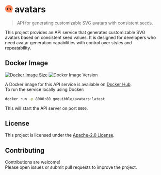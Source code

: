 # <img src="/docs/public/favicon.svg" width="25" /> avatars

> API for generating customizable SVG avatars with consistent seeds.

This project provides an API service that generates customizable SVG avatars based on consistent seed values. It is designed for developers who need avatar generation capabilities with control over styles and repeatability.

## Docker Image

[![Docker Image Size](https://img.shields.io/docker/image-size/goquibble/avatars?style=flat-square)](https://hub.docker.com/r/goquibble/avatars)
![Docker Image Version](https://img.shields.io/docker/v/goquibble/avatars?style=flat-square)

A Docker image for this API service is available on [Docker Hub](https://hub.docker.com/r/goquibble/avatars).\
To run the service locally using Docker:

```bash
docker run -p 8000:80 goquibble/avatars:latest
```
This will start the API server on port `8000`.

## License

This project is licensed under the [Apache-2.0 License](LICENSE).

## Contributing

Contributions are welcome!\
Please open issues or submit pull requests to improve the project.
